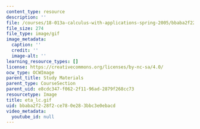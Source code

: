```yaml
---
content_type: resource
description: ''
file: /courses/18-013a-calculus-with-applications-spring-2005/bbaba2f228f2ce780e283bbc3e0ebacd_eta_lc.gif
file_size: 274
file_type: image/gif
image_metadata:
  caption: ''
  credit: ''
  image-alt: ''
learning_resource_types: []
license: https://creativecommons.org/licenses/by-nc-sa/4.0/
ocw_type: OCWImage
parent_title: Study Materials
parent_type: CourseSection
parent_uid: e8cdc347-f062-2f11-96ad-2879f268cc73
resourcetype: Image
title: eta_lc.gif
uid: bbaba2f2-28f2-ce78-0e28-3bbc3e0ebacd
video_metadata:
  youtube_id: null
---
```

